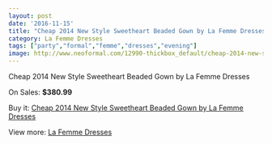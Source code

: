 ```yaml
---
layout: post
date: '2016-11-15'
title: "Cheap 2014 New Style Sweetheart Beaded Gown by La Femme Dresses"
category: La Femme Dresses
tags: ["party","formal","femme","dresses","evening"]
image: http://www.neoformal.com/12990-thickbox_default/cheap-2014-new-style-sweetheart-beaded-gown-by-la-femme-dresses.jpg
---
```

Cheap 2014 New Style Sweetheart Beaded Gown by La Femme Dresses

On Sales: **$380.99**
<a href="https://www.neoformal.com/en/la-femme-dresses-2014/4545-cheap-2014-new-style-sweetheart-beaded-gown-by-la-femme-dresses.html"><amp-img layout="responsive" width="600" height="600" src="//www.neoformal.com/12990-thickbox_default/cheap-2014-new-style-sweetheart-beaded-gown-by-la-femme-dresses.jpg" alt="Cheap 2014 New Style Sweetheart Beaded Gown by La Femme Dresses 0" /></a>
<a href="https://www.neoformal.com/en/la-femme-dresses-2014/4545-cheap-2014-new-style-sweetheart-beaded-gown-by-la-femme-dresses.html"><amp-img layout="responsive" width="600" height="600" src="//www.neoformal.com/12991-thickbox_default/cheap-2014-new-style-sweetheart-beaded-gown-by-la-femme-dresses.jpg" alt="Cheap 2014 New Style Sweetheart Beaded Gown by La Femme Dresses 1" /></a>
<a href="https://www.neoformal.com/en/la-femme-dresses-2014/4545-cheap-2014-new-style-sweetheart-beaded-gown-by-la-femme-dresses.html"><amp-img layout="responsive" width="600" height="600" src="//www.neoformal.com/12992-thickbox_default/cheap-2014-new-style-sweetheart-beaded-gown-by-la-femme-dresses.jpg" alt="Cheap 2014 New Style Sweetheart Beaded Gown by La Femme Dresses 2" /></a>

Buy it: [Cheap 2014 New Style Sweetheart Beaded Gown by La Femme Dresses](https://www.neoformal.com/en/la-femme-dresses-2014/4545-cheap-2014-new-style-sweetheart-beaded-gown-by-la-femme-dresses.html "Cheap 2014 New Style Sweetheart Beaded Gown by La Femme Dresses")

View more: [La Femme Dresses](https://www.neoformal.com/en/56-la-femme-dresses-2014 "La Femme Dresses")
